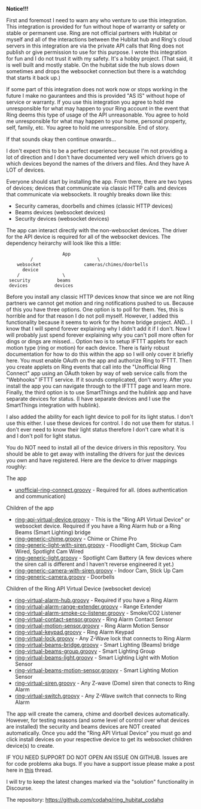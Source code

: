 **Notice!!!** 

First and foremost I need to warn any who venture to use this integration.  This integration is provided for fun without hope of warranty or safety or stable or permanent use. Ring are not official partners with Hubitat or myself and all of the interactions between the Hubitat hub and Ring's cloud servers in this integration are via the private API calls that Ring does not publish or give permission to use for this purpose. I wrote this integration for fun and I do not trust it with my safety. It's a hobby project. (That said, it is well built and mostly stable. On the hubitat side the hub slows down sometimes and drops the websocket connection but there is a watchdog that starts it back up.)

If some part of this integration does not work now or stops working in the future I make no gaurantees and this is provided "AS IS" without hope of service or warranty.  If you use this integration you agree to hold me unresponsible for what may happen to your Ring account in the event that Ring deems this type of usage of the API unreasonable.  You agree to hold me unresponsible for what may happen to your home, personal property, self, family, etc.  You agree to hold me unresponsible.  End of story.

If that sounds okay then continue onwards...

I don't expect this to be a perfect experience because I'm not providing a lot of direction and I don't have documented very well which drivers go to which devices beyond the names of the drivers and files. And they have A LOT of devices. 

Everyone should start by installing the app.  From there, there are two types of devices; devices that communicate via classic HTTP calls and devices that communicate via websockets.  It roughly breaks down like this:

- Security cameras, doorbells and chimes (classic HTTP devices)
- Beams devices (websocket devices)
- Security devices (websocket devices)

The app can interact directly with the non-websocket devices. The driver for the API device is required for all of the websocket devices. The dependency heirarchy will look like this a little:

                         App
             /                        \
        websocket                cameras/chimes/doorbells
          device
        /                \
     security          beams 
     devices          devices


Before you install any classic HTTP devices know that since we are not Ring partners we cannot get motion and ring notifications pushed to us.  Because of this you have three options.  One option is to poll for them.  Yes, this is horrible and for that reason I do not poll myself.  However, I added this functionality because it seems to work for the home bridge project.  AND...  I know that I will spend forever explaining why I didn't add it if I don't.  Now I will probably just spend forever explaining why you can't poll more often for dings or dings are missed...  Option two is to setup IFTTT applets for each motion type (ring or motion) for each device.  There is fairly robust documentation for how to do this within the app so I will only cover it briefly here.  You must enable OAuth on the app and authorize Ring to IFTTT.  Then you create applets on Ring events that call into the "Unofficial Ring Connect" app using an OAuth token by way of web service calls from the "Webhooks" IFTTT service.  If it sounds complicated, don't worry.  After you install the app you can navigate through to the IFTTT page and learn more.  Finally, the third option is to use SmartThings and the hublink app and have separate devices for status.  (I have separate devices and I use the SmartThings integration with hublink).

I also added the ability for each light device to poll for its light status.  I don't use this either.  I use these devices for control.  I do not use them for status.  I don't ever need to know their light status therefore I don't care what it is and I don't poll for light status.

You do NOT need to install all of the device drivers in this repository.  You should be able to get away with installing the drivers for just the devices you own and have registered.  Here are the device to driver mappings roughly:

The app
- [unofficial-ring-connect.groovy](https://github.com/codahq/ring_hubitat_codahq/blob/master/src/apps/unofficial-ring-connect.groovy) - Required for all.  (does authentication and communication)

Children of the app
- [ring-api-virtual-device.groovy](https://github.com/codahq/ring_hubitat_codahq/blob/master/src/drivers/ring-api-virtual-device.groovy) - This is the "Ring API Virtual Device" or websocket device. Required if you have a Ring Alarm hub or a Ring Beams (Smart Lighting) bridge
- [ring-generic-chime.groovy](https://github.com/codahq/ring_hubitat_codahq/blob/master/src/drivers/ring-generic-chime.groovy) - Chime or Chime Pro
- [ring-generic-light-with-siren.groovy](https://github.com/codahq/ring_hubitat_codahq/blob/master/src/drivers/ring-generic-light-with-siren.groovy) - Floodlight Cam, Stickup Cam Wired, Spotlight Cam Wired
- [ring-generic-light.groovy](https://github.com/codahq/ring_hubitat_codahq/blob/master/src/drivers/ring-generic-light.groovy) - Spotlight Cam Battery (A few devices where the siren call is different and I haven't reverse engineered it yet.)
- [ring-generic-camera-with-siren.groovy](https://github.com/codahq/ring_hubitat_codahq/blob/master/src/drivers/ring-generic-camera-with-siren.groovy) - Indoor Cam, Stick Up Cam
- [ring-generic-camera.groovy](https://github.com/codahq/ring_hubitat_codahq/blob/master/src/drivers/ring-generic-camera.groovy) - Doorbells

Children of the Ring API Virtual Device (websocket device)
- [ring-virtual-alarm-hub.groovy](https://github.com/codahq/ring_hubitat_codahq/blob/master/src/drivers/ring-virtual-alarm-hub.groovy) - Required if you have a Ring Alarm
- [ring-virtual-alarm-range-extender.groovy](https://github.com/codahq/ring_hubitat_codahq/blob/master/src/drivers/ring-virtual-alarm-range-extender.groovy) - Range Extender
- [ring-virtual-alarm-smoke-co-listener.groovy](https://github.com/codahq/ring_hubitat_codahq/blob/master/src/drivers/ring-virtual-alarm-smoke-co-listener.groovy) - Smoke/CO2 Listener
- [ring-virtual-contact-sensor.groovy](https://github.com/codahq/ring_hubitat_codahq/blob/master/src/drivers/ring-virtual-contact-sensor.groovy) - Ring Alarm Contact Sensor
- [ring-virtual-motion-sensor.groovy](https://github.com/codahq/ring_hubitat_codahq/blob/master/src/drivers/ring-virtual-motion-sensor.groovy) - Ring Alarm Motion Sensor
- [ring-virtual-keypad.groovy](https://github.com/codahq/ring_hubitat_codahq/blob/master/src/drivers/ring-virtual-keypad.groovy) - Ring Alarm Keypad
- [ring-virtual-lock.groovy](https://github.com/codahq/ring_hubitat_codahq/blob/master/src/drivers/ring-virtual-lock.groovy) - Any Z-Wave lock that connects to Ring Alarm
- [ring-virtual-beams-bridge.groovy](https://github.com/codahq/ring_hubitat_codahq/blob/master/src/drivers/ring-virtual-beams-bridge.groovy) - Smart Lighting (Beams) bridge
- [ring-virtual-beams-group.groovy](https://github.com/codahq/ring_hubitat_codahq/blob/master/src/drivers/ring-virtual-beams-group.groovy) - Smart Lighting Group
- [ring-virtual-beams-light.groovy](https://github.com/codahq/ring_hubitat_codahq/blob/master/src/drivers/ring-virtual-beams-light.groovy) - Smart Lighting Light with Motion Sensor
- [ring-virtual-beams-motion-sensor.groovy](https://github.com/codahq/ring_hubitat_codahq/blob/master/src/drivers/ring-virtual-beams-motion-sensor.groovy) - Smart Lighting Motion Sensor
- [ring-virtual-siren.groovy](https://github.com/codahq/ring_hubitat_codahq/blob/master/src/drivers/ring-virtual-siren.groovy) - Any Z-wave (Dome) siren that conects to Ring Alarm
- [ring-virtual-switch.groovy](https://github.com/codahq/ring_hubitat_codahq/blob/master/src/drivers/ring-virtual-switch.groovy) - Any Z-Wave switch that connects to Ring Alarm

The app will create the camera, chime and doorbell devices automatically.  However, for testing reasons (and some level of control over what devices are installed) the security and beams devices are NOT created automatically.  Once you add the "Ring API Virtual Device" you must go and click install devices on your respective device to get its websocket children device(s) to create.

IF YOU NEED SUPPORT DO NOT OPEN AN ISSUE ON GITHUB.  Issues are for code problems aka bugs.  If you have a support issue please make a post here in [this](https://community.hubitat.com/t/release-ring-integration/26423) thread.

I will try to keep the latest changes marked via the "solution" functionality in Discourse.

The repository:
https://github.com/codahq/ring_hubitat_codahq

